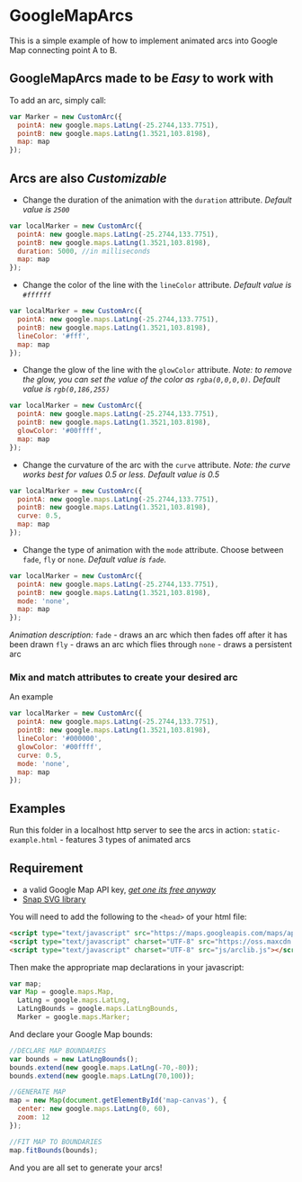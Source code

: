 # GoogleMapArcs
This is a simple example of how to implement animated arcs into Google Map connecting point A to B.

## GoogleMapArcs made to be **_Easy_** to work with
To add an arc, simply call:
```javascript
var Marker = new CustomArc({
  pointA: new google.maps.LatLng(-25.2744,133.7751),
  pointB: new google.maps.LatLng(1.3521,103.8198),
  map: map
});
```

## Arcs are also **_Customizable_**
- Change the duration of the animation with the `duration` attribute. _Default value is `2500`_
```javascript
var localMarker = new CustomArc({
  pointA: new google.maps.LatLng(-25.2744,133.7751),
  pointB: new google.maps.LatLng(1.3521,103.8198),
  duration: 5000, //in milliseconds
  map: map
});
```

- Change the color of the line with the `lineColor` attribute. _Default value is `#ffffff`_
```javascript
var localMarker = new CustomArc({
  pointA: new google.maps.LatLng(-25.2744,133.7751),
  pointB: new google.maps.LatLng(1.3521,103.8198),
  lineColor: '#fff',
  map: map
});
```

- Change the glow of the line with the `glowColor` attribute. _Note: to remove the glow, you can set the value of the color as `rgba(0,0,0,0)`. Default value is `rgb(0,186,255)`_
```javascript
var localMarker = new CustomArc({
  pointA: new google.maps.LatLng(-25.2744,133.7751),
  pointB: new google.maps.LatLng(1.3521,103.8198),
  glowColor: '#00ffff',
  map: map
});
```

- Change the curvature of the arc with the `curve` attribute. _Note: the curve works best for values 0.5 or less. Default value is 0.5_
```javascript
var localMarker = new CustomArc({
  pointA: new google.maps.LatLng(-25.2744,133.7751),
  pointB: new google.maps.LatLng(1.3521,103.8198),
  curve: 0.5,
  map: map
});
```

- Change the type of animation with the `mode` attribute. Choose between `fade`, `fly` or `none`. _Default value is `fade`._
```javascript
var localMarker = new CustomArc({
  pointA: new google.maps.LatLng(-25.2744,133.7751),
  pointB: new google.maps.LatLng(1.3521,103.8198),
  mode: 'none',
  map: map
});
```
_Animation description:_
`fade` - draws an arc which then fades off after it has been drawn
`fly` - draws an arc which flies through
`none` - draws a persistent arc

### Mix and match attributes to create your desired arc
An example
```javascript
var localMarker = new CustomArc({
  pointA: new google.maps.LatLng(-25.2744,133.7751),
  pointB: new google.maps.LatLng(1.3521,103.8198),
  lineColor: '#000000',
  glowColor: '#00ffff',
  curve: 0.5,
  mode: 'none',
  map: map
});
```

## Examples
Run this folder in a localhost http server to see the arcs in action:
`static-example.html` - features 3 types of animated arcs

## Requirement
- a valid Google Map API key, [*get one its free anyway*](https://developers.google.com/maps/documentation/javascript/get-api-key)
- [Snap SVG library](http://snapsvg.io/)

You will need to add the following to the `<head>` of your html file:
```html
<script type="text/javascript" src="https://maps.googleapis.com/maps/api/js?libraries=geometry,places&amp;ext=.js"></script>
<script type="text/javascript" charset="UTF-8" src="https://oss.maxcdn.com/libs/snapsvg/0.1.0/snap.svg-min.js"></script>
<script type="text/javascript" charset="UTF-8" src="js/arclib.js"></script>
```

Then make the appropriate map declarations in your javascript:
```javascript
var map;
var Map = google.maps.Map,
  LatLng = google.maps.LatLng,
  LatLngBounds = google.maps.LatLngBounds,
  Marker = google.maps.Marker;
```

And declare your Google Map bounds:
```javascript
//DECLARE MAP BOUNDARIES
var bounds = new LatLngBounds();
bounds.extend(new google.maps.LatLng(-70,-80));
bounds.extend(new google.maps.LatLng(70,100));

//GENERATE MAP
map = new Map(document.getElementById('map-canvas'), {
  center: new google.maps.LatLng(0, 60),
  zoom: 12
});

//FIT MAP TO BOUNDARIES
map.fitBounds(bounds);
```

And you are all set to generate your arcs!
